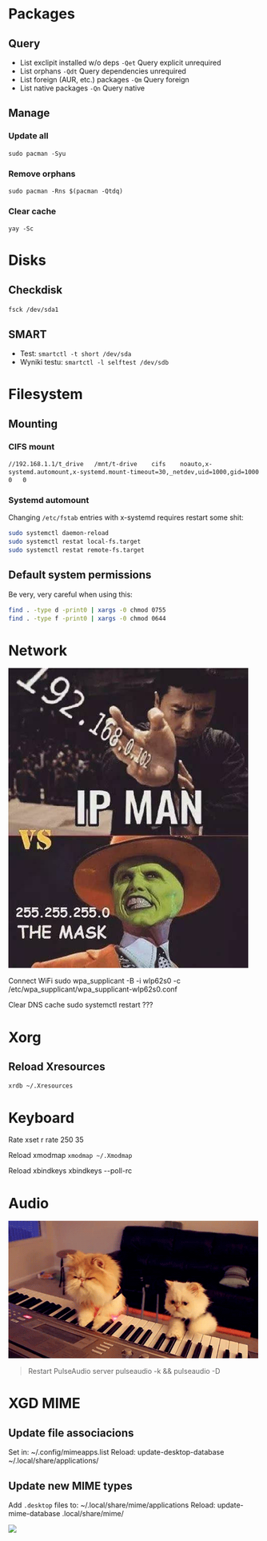 Packages
================================================================================

Query
-----

- List exclipit installed w/o deps `-Qet` Query explicit unrequired
- List orphans `-Qdt` Query dependencies unrequired
- List foreign (AUR, etc.) packages `-Qm` Query foreign
- List native packages `-Qn` Query native

Manage
------

### Update all
	sudo pacman -Syu

### Remove orphans
	sudo pacman -Rns $(pacman -Qtdq)

### Clear cache
	yay -Sc

Disks
================================================================================

Checkdisk
---------

`fsck /dev/sda1`


SMART
-----

- Test: `smartctl -t short /dev/sda`
- Wyniki testu: `smartctl -l selftest /dev/sdb`

Filesystem
================================================================================

Mounting
--------

### CIFS mount

```fstab
//192.168.1.1/t_drive	/mnt/t-drive	cifs	noauto,x-systemd.automount,x-systemd.mount-timeout=30,_netdev,uid=1000,gid=1000	0	0
```

### Systemd automount

Changing `/etc/fstab` entries with x-systemd requires restart some shit:

```sh
sudo systemctl daemon-reload
sudo systemctl restat local-fs.target
sudo systemctl restat remote-fs.target
```

Default system permissions
--------------------------

Be very, very careful when using this:

```sh
find . -type d -print0 | xargs -0 chmod 0755
find . -type f -print0 | xargs -0 chmod 0644
```

Network
================================================================================

![](img/IPMan.vs.TheMask.jpg)

Connect WiFi
	sudo wpa_supplicant -B -i wlp62s0 -c /etc/wpa_supplicant/wpa_supplicant-wlp62s0.conf

Clear DNS cache
	sudo systemctl restart ???

Xorg
================================================================================

Reload Xresources
-----------------
	xrdb ~/.Xresources

Keyboard
================================================================================

Rate
	xset r rate 250 35

Reload xmodmap `xmodmap ~/.Xmodmap`

Reload xbindkeys
  xbindkeys --poll-rc

Audio
================================================================================

![](img/cats-keyboard.gif)

> Restart PulseAudio server
	pulseaudio -k && pulseaudio -D

XGD MIME
================================================================================

Update file associacions
------------------------
Set in:
	~/.config/mimeapps.list
Reload:
	update-desktop-database ~/.local/share/applications/

Update new MIME types
---------------------

Add `.desktop` files to:
	~/.local/share/mime/applications
Reload:
	update-mime-database .local/share/mime/

![](img/working-cat.gif)

